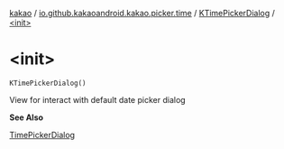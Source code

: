 [kakao](../../index.md) / [io.github.kakaoandroid.kakao.picker.time](../index.md) / [KTimePickerDialog](index.md) / [&lt;init&gt;](./-init-.md)

# &lt;init&gt;

`KTimePickerDialog()`

View for interact with default date picker dialog

**See Also**

[TimePickerDialog](https://developer.android.com/reference/android/app/TimePickerDialog.html)

